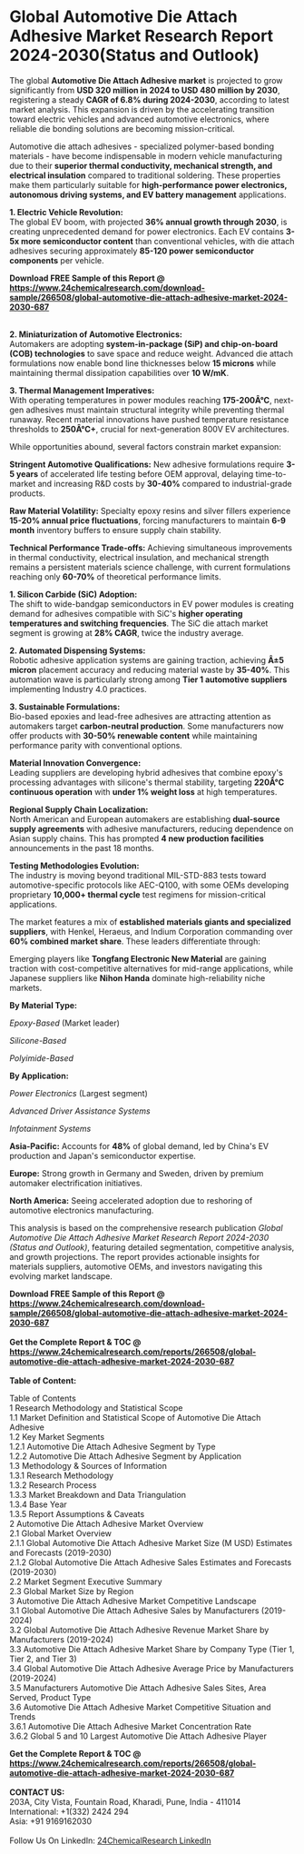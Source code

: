 <h1>Global Automotive Die Attach Adhesive Market Research Report 2024-2030(Status and Outlook)</h1><p>The global <strong>Automotive Die Attach Adhesive market</strong> is projected to grow significantly from <strong>USD 320 million in 2024 to USD 480 million by 2030</strong>, registering a steady <strong>CAGR of 6.8% during 2024-2030</strong>, according to latest market analysis. This expansion is driven by the accelerating transition toward electric vehicles and advanced automotive electronics, where reliable die bonding solutions are becoming mission-critical.</p><p>Automotive die attach adhesives - specialized polymer-based bonding materials - have become indispensable in modern vehicle manufacturing due to their <strong>superior thermal conductivity, mechanical strength, and electrical insulation</strong> compared to traditional soldering. These properties make them particularly suitable for <strong>high-performance power electronics, autonomous driving systems, and EV battery management</strong> applications.</p><p><strong>1. Electric Vehicle Revolution:</strong><br>
The global EV boom, with projected <strong>36% annual growth through 2030</strong>, is creating unprecedented demand for power electronics. Each EV contains <strong>3-5x more semiconductor content</strong> than conventional vehicles, with die attach adhesives securing approximately <strong>85-120 power semiconductor components</strong> per vehicle.</p><div><b>Download FREE Sample of this Report @ 
            <a href="https://www.24chemicalresearch.com/download-sample/266508/global-automotive-die-attach-adhesive-market-2024-2030-687">
            https://www.24chemicalresearch.com/download-sample/266508/global-automotive-die-attach-adhesive-market-2024-2030-687</a></b></div><br><p><strong>2. Miniaturization of Automotive Electronics:</strong><br>
Automakers are adopting <strong>system-in-package (SiP) and chip-on-board (COB) technologies</strong> to save space and reduce weight. Advanced die attach formulations now enable bond line thicknesses below <strong>15 microns</strong> while maintaining thermal dissipation capabilities over <strong>10 W/mK</strong>.</p><p><strong>3. Thermal Management Imperatives:</strong><br>
With operating temperatures in power modules reaching <strong>175-200Â°C</strong>, next-gen adhesives must maintain structural integrity while preventing thermal runaway. Recent material innovations have pushed temperature resistance thresholds to <strong>250Â°C+</strong>, crucial for next-generation 800V EV architectures.</p><p>While opportunities abound, several factors constrain market expansion:</p><p><strong>Stringent Automotive Qualifications:</strong> New adhesive formulations require <strong>3-5 years</strong> of accelerated life testing before OEM approval, delaying time-to-market and increasing R&amp;D costs by <strong>30-40%</strong> compared to industrial-grade products.</p><p><strong>Raw Material Volatility:</strong> Specialty epoxy resins and silver fillers experience <strong>15-20% annual price fluctuations</strong>, forcing manufacturers to maintain <strong>6-9 month</strong> inventory buffers to ensure supply chain stability.</p><p><strong>Technical Performance Trade-offs:</strong> Achieving simultaneous improvements in thermal conductivity, electrical insulation, and mechanical strength remains a persistent materials science challenge, with current formulations reaching only <strong>60-70%</strong> of theoretical performance limits.</p><p><strong>1. Silicon Carbide (SiC) Adoption:</strong><br>
The shift to wide-bandgap semiconductors in EV power modules is creating demand for adhesives compatible with SiC's <strong>higher operating temperatures and switching frequencies</strong>. The SiC die attach market segment is growing at <strong>28% CAGR</strong>, twice the industry average.</p><p><strong>2. Automated Dispensing Systems:</strong><br>
Robotic adhesive application systems are gaining traction, achieving <strong>Â±5 micron</strong> placement accuracy and reducing material waste by <strong>35-40%</strong>. This automation wave is particularly strong among <strong>Tier 1 automotive suppliers</strong> implementing Industry 4.0 practices.</p><p><strong>3. Sustainable Formulations:</strong><br>
Bio-based epoxies and lead-free adhesives are attracting attention as automakers target <strong>carbon-neutral production</strong>. Some manufacturers now offer products with <strong>30-50% renewable content</strong> while maintaining performance parity with conventional options.</p><p><strong>Material Innovation Convergence:</strong><br>
	Leading suppliers are developing hybrid adhesives that combine epoxy's processing advantages with silicone's thermal stability, targeting <strong>220Â°C continuous operation</strong> with <strong>under 1% weight loss</strong> at high temperatures.</p><p><strong>Regional Supply Chain Localization:</strong><br>
	North American and European automakers are establishing <strong>dual-source supply agreements</strong> with adhesive manufacturers, reducing dependence on Asian supply chains. This has prompted <strong>4 new production facilities</strong> announcements in the past 18 months.</p><p><strong>Testing Methodologies Evolution:</strong><br>
	The industry is moving beyond traditional MIL-STD-883 tests toward automotive-specific protocols like AEC-Q100, with some OEMs developing proprietary <strong>10,000+ thermal cycle</strong> test regimens for mission-critical applications.</p><p>The market features a mix of <strong>established materials giants and specialized suppliers</strong>, with Henkel, Heraeus, and Indium Corporation commanding over <strong>60% combined market share</strong>. These leaders differentiate through:</p><p>Emerging players like <strong>Tongfang Electronic New Material</strong> are gaining traction with cost-competitive alternatives for mid-range applications, while Japanese suppliers like <strong>Nihon Handa</strong> dominate high-reliability niche markets.</p><p><strong>By Material Type:</strong></p><p><em>Epoxy-Based</em> (Market leader)</p><p><em>Silicone-Based</em></p><p><em>Polyimide-Based</em></p><p><strong>By Application:</strong></p><p><em>Power Electronics</em> (Largest segment)</p><p><em>Advanced Driver Assistance Systems</em></p><p><em>Infotainment Systems</em></p><p><strong>Asia-Pacific:</strong> Accounts for <strong>48%</strong> of global demand, led by China's EV production and Japan's semiconductor expertise.</p><p><strong>Europe:</strong> Strong growth in Germany and Sweden, driven by premium automaker electrification initiatives.</p><p><strong>North America:</strong> Seeing accelerated adoption due to reshoring of automotive electronics manufacturing.</p><p>This analysis is based on the comprehensive research publication <em>Global Automotive Die Attach Adhesive Market Research Report 2024-2030 (Status and Outlook)</em>, featuring detailed segmentation, competitive analysis, and growth projections. The report provides actionable insights for materials suppliers, automotive OEMs, and investors navigating this evolving market landscape.</p><div><b>Download FREE Sample of this Report @ 
            <a href="https://www.24chemicalresearch.com/download-sample/266508/global-automotive-die-attach-adhesive-market-2024-2030-687">
            https://www.24chemicalresearch.com/download-sample/266508/global-automotive-die-attach-adhesive-market-2024-2030-687</a></b></div><br><div><b>Get the Complete Report & TOC @ 
            <a href="https://www.24chemicalresearch.com/reports/266508/global-automotive-die-attach-adhesive-market-2024-2030-687">
            https://www.24chemicalresearch.com/reports/266508/global-automotive-die-attach-adhesive-market-2024-2030-687</a></b></div><br>
            <b>Table of Content:</b><p>Table of Contents<br />
1 Research Methodology and Statistical Scope<br />
1.1 Market Definition and Statistical Scope of Automotive Die Attach Adhesive<br />
1.2 Key Market Segments<br />
1.2.1 Automotive Die Attach Adhesive Segment by Type<br />
1.2.2 Automotive Die Attach Adhesive Segment by Application<br />
1.3 Methodology & Sources of Information<br />
1.3.1 Research Methodology<br />
1.3.2 Research Process<br />
1.3.3 Market Breakdown and Data Triangulation<br />
1.3.4 Base Year<br />
1.3.5 Report Assumptions & Caveats<br />
2 Automotive Die Attach Adhesive Market Overview<br />
2.1 Global Market Overview<br />
2.1.1 Global Automotive Die Attach Adhesive Market Size (M USD) Estimates and Forecasts (2019-2030)<br />
2.1.2 Global Automotive Die Attach Adhesive Sales Estimates and Forecasts (2019-2030)<br />
2.2 Market Segment Executive Summary<br />
2.3 Global Market Size by Region<br />
3 Automotive Die Attach Adhesive Market Competitive Landscape<br />
3.1 Global Automotive Die Attach Adhesive Sales by Manufacturers (2019-2024)<br />
3.2 Global Automotive Die Attach Adhesive Revenue Market Share by Manufacturers (2019-2024)<br />
3.3 Automotive Die Attach Adhesive Market Share by Company Type (Tier 1, Tier 2, and Tier 3)<br />
3.4 Global Automotive Die Attach Adhesive Average Price by Manufacturers (2019-2024)<br />
3.5 Manufacturers Automotive Die Attach Adhesive Sales Sites, Area Served, Product Type<br />
3.6 Automotive Die Attach Adhesive Market Competitive Situation and Trends<br />
3.6.1 Automotive Die Attach Adhesive Market Concentration Rate<br />
3.6.2 Global 5 and 10 Largest Automotive Die Attach Adhesive Player</p><div><b>Get the Complete Report & TOC @ 
            <a href="https://www.24chemicalresearch.com/reports/266508/global-automotive-die-attach-adhesive-market-2024-2030-687">
            https://www.24chemicalresearch.com/reports/266508/global-automotive-die-attach-adhesive-market-2024-2030-687</a></b></div><br><b>CONTACT US:</b><br>
            203A, City Vista, Fountain Road, Kharadi, Pune, India - 411014<br>
            International: +1(332) 2424 294<br>
            Asia: +91 9169162030 <br><br>
            Follow Us On LinkedIn: <a href="https://www.linkedin.com/company/24chemicalresearch/">24ChemicalResearch LinkedIn</a>